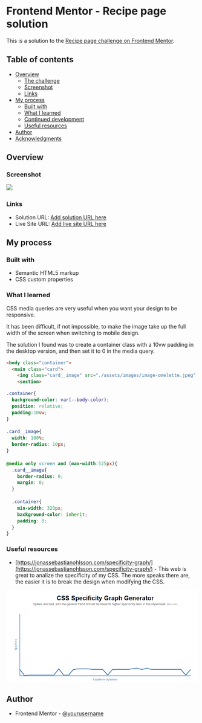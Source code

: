 # Frontend Mentor - Recipe page solution

This is a solution to the [Recipe page challenge on Frontend Mentor](https://www.frontendmentor.io/challenges/recipe-page-KiTsR8QQKm). 

## Table of contents

- [Overview](#overview)
  - [The challenge](#the-challenge)
  - [Screenshot](#screenshot)
  - [Links](#links)
- [My process](#my-process)
  - [Built with](#built-with)
  - [What I learned](#what-i-learned)
  - [Continued development](#continued-development)
  - [Useful resources](#useful-resources)
- [Author](#author)
- [Acknowledgments](#acknowledgments)


## Overview

### Screenshot

![](./design/screenshot.jpg)


### Links

- Solution URL: [Add solution URL here](https://your-solution-url.com)
- Live Site URL: [Add live site URL here](https://your-live-site-url.com)

## My process

### Built with

- Semantic HTML5 markup
- CSS custom properties


### What I learned

CSS media queries are very useful when you want your design to be responsive.

It has been difficult, if not impossible, to make the image take up the full width of the screen when switching to mobile design.

The solution I found was to create a container class with a 10vw padding in the desktop version, and then set it to 0 in the media query.

```html
<body class="container">
  <main class="card">
    <img class="card__image" src="./assets/images/image-omelette.jpeg" alt="image-omelette">
    <section>
```

```css
.container{
  background-color: var(--body-color);
  position: relative;
  padding:10vw;
}

.card__image{
  width: 100%;
  border-radius: 10px;
}

@media only screen and (max-width:525px){
  .card__image{
    border-radius: 0;
    margin: 0;
  }

  .container{
    min-width: 320px;
    background-color: inherit;
    padding: 0;
  }
}
```

### Useful resources

- [https://jonassebastianohlsson.com/specificity-graph/](https://jonassebastianohlsson.com/specificity-graph/) - This web is great to analize the specificity of my CSS. The more speaks there are, the easier it is to break the design when modifying the CSS.

![](./design/CSS_Specificity.png)


## Author

- Frontend Mentor - [@yourusername](https://www.frontendmentor.io/profile/yourusername)


